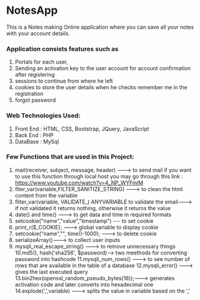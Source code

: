 # NotesApp
This is a Notes making Online application where you can save all your notes with your account details. 

### Application consists features such as
1. Portals for each user, 
2. Sending an activation key to the user account for account confirmation after registering
3. sessions to continue from where he left
4. cookies to store the user details when he checks remember me in the registration
5. forgot password

### Web Technologies Used:

1. Front End : HTML, CSS, Bootstrap, JQuery, JavaScript
2. Back End : PHP
3. DataBase : MySql

### Few Functions that are used in this Project:

1. mail(receiver, subject, message, header) ---> to send mail
if you want to use this function through local host you may go through this link : https://www.youtube.com/watch?v=4_NP_WYFmIM
2. fiter_var(variable,FILTER_SANITIZE_STRING) ---> to clean the html content from the variable
3. filter_var(variable, VALIDATE_) ANYVARIABLE to validate the email---> if not validated it returns nothing, otherwise it returns the value
4. date() and time() ---> to get data and time in required formats
5. setcookie("name","value","timestamp") --- to set cookie
6. print_r($_COOKIE); ---> global variable to display cookie
7. setcookie("name","", time()-1000); ---> to delete cookie
8. serializeArray()---> to collect user inputs
9. mysqli_real_escape_string() ---> to remove unnecessary things
10.md5(), hash('sha256', $password)--> two meethods for converting password into hashcode
11.mysqli_num_rows() ---> to see number of rows that are available in the table of a database
12.mysqli_error() ---> gives the last executed query
13.bin2hex(openssl_random_pseudo_bytes(16));---> generates activation code and later converts into hexadecimal one 
14.explode(',',variable) ---> splits the value in variable based on the ','

